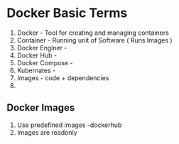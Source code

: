 # Docker Basic Terms
1. Docker - Tool for creating and managing containers
2. Container - Running unit of Software  ( Runs Images )
3. Docker Enginer - 
4. Docker Hub - 
5. Docker Compose - 
6. Kubernates - 
7. Images - code + dependencies
8. 

## Docker Images

1. Use predefined images -dockerhub
2. Images are readonly

